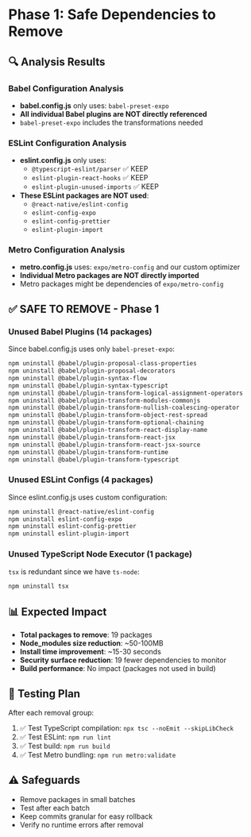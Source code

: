 # Phase 1: Safe Dependencies to Remove

## 🔍 **Analysis Results**

### **Babel Configuration Analysis**
- **babel.config.js** only uses: `babel-preset-expo`
- **All individual Babel plugins are NOT directly referenced**
- `babel-preset-expo` includes the transformations needed

### **ESLint Configuration Analysis**
- **eslint.config.js** only uses:
  - `@typescript-eslint/parser` ✅ KEEP
  - `eslint-plugin-react-hooks` ✅ KEEP  
  - `eslint-plugin-unused-imports` ✅ KEEP
- **These ESLint packages are NOT used**:
  - `@react-native/eslint-config`
  - `eslint-config-expo`
  - `eslint-config-prettier`
  - `eslint-plugin-import`

### **Metro Configuration Analysis**
- **metro.config.js** uses: `expo/metro-config` and our custom optimizer
- **Individual Metro packages are NOT directly imported**
- Metro packages might be dependencies of `expo/metro-config`

## ✅ **SAFE TO REMOVE - Phase 1**

### **Unused Babel Plugins (14 packages)**
Since babel.config.js uses only `babel-preset-expo`:

```bash
npm uninstall @babel/plugin-proposal-class-properties
npm uninstall @babel/plugin-proposal-decorators
npm uninstall @babel/plugin-syntax-flow
npm uninstall @babel/plugin-syntax-typescript
npm uninstall @babel/plugin-transform-logical-assignment-operators
npm uninstall @babel/plugin-transform-modules-commonjs
npm uninstall @babel/plugin-transform-nullish-coalescing-operator
npm uninstall @babel/plugin-transform-object-rest-spread
npm uninstall @babel/plugin-transform-optional-chaining
npm uninstall @babel/plugin-transform-react-display-name
npm uninstall @babel/plugin-transform-react-jsx
npm uninstall @babel/plugin-transform-react-jsx-source
npm uninstall @babel/plugin-transform-runtime
npm uninstall @babel/plugin-transform-typescript
```

### **Unused ESLint Configs (4 packages)**
Since eslint.config.js uses custom configuration:

```bash
npm uninstall @react-native/eslint-config
npm uninstall eslint-config-expo  
npm uninstall eslint-config-prettier
npm uninstall eslint-plugin-import
```

### **Unused TypeScript Node Executor (1 package)**
`tsx` is redundant since we have `ts-node`:

```bash
npm uninstall tsx
```

## 📊 **Expected Impact**

- **Total packages to remove**: 19 packages
- **Node_modules size reduction**: ~50-100MB
- **Install time improvement**: ~15-30 seconds
- **Security surface reduction**: 19 fewer dependencies to monitor
- **Build performance**: No impact (packages not used in build)

## 🧪 **Testing Plan**

After each removal group:
1. ✅ Test TypeScript compilation: `npx tsc --noEmit --skipLibCheck`
2. ✅ Test ESLint: `npm run lint`  
3. ✅ Test build: `npm run build`
4. ✅ Test Metro bundling: `npm run metro:validate`

## ⚠️ **Safeguards**

- Remove packages in small batches
- Test after each batch
- Keep commits granular for easy rollback
- Verify no runtime errors after removal